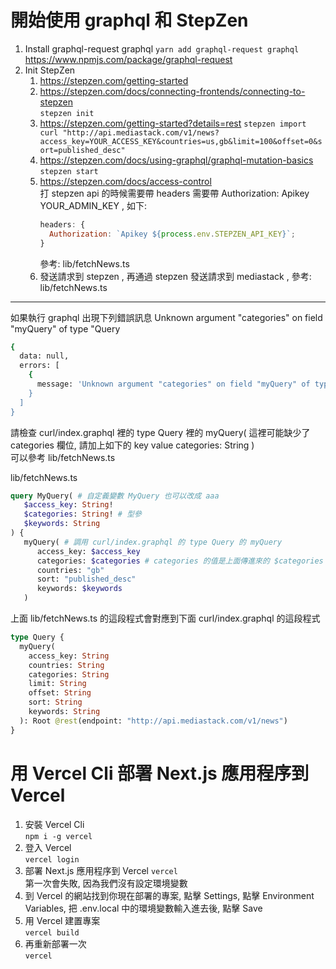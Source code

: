 # 開始使用 graphql 和 StepZen

1. Install graphql-request graphql
   `yarn add graphql-request graphql`
   https://www.npmjs.com/package/graphql-request
2. Init StepZen
   1. https://stepzen.com/getting-started
   2. https://stepzen.com/docs/connecting-frontends/connecting-to-stepzen  
      `stepzen init`
   3. https://stepzen.com/getting-started?details=rest
      `stepzen import curl "http://api.mediastack.com/v1/news?access_key=YOUR_ACCESS_KEY&countries=us,gb&limit=100&offset=0&sort=published_desc"`
   4. https://stepzen.com/docs/using-graphql/graphql-mutation-basics  
      `stepzen start`
   5. https://stepzen.com/docs/access-control  
      打 stepzen api 的時候需要帶 headers 需要帶 Authorization: Apikey YOUR_ADMIN_KEY , 如下:
      ```js
      headers: {
        Authorization: `Apikey ${process.env.STEPZEN_API_KEY}`;
      }
      ```
      參考: lib/fetchNews.ts
   6. 發送請求到 stepzen , 再通過 stepzen 發送請求到 mediastack , 參考: lib/fetchNews.ts

---

如果執行 graphql 出現下列錯誤訊息 Unknown argument "categories" on field "myQuery" of type "Query

```bash
{
  data: null,
  errors: [
    {
      message: 'Unknown argument "categories" on field "myQuery" of type "Query",
    }
  ]
}
```

請檢查 curl/index.graphql 裡的 type Query 裡的 myQuery(
這裡可能缺少了 categories 欄位, 請加上如下的 key value
categories: String
)  
可以參考 lib/fetchNews.ts

lib/fetchNews.ts

```graphql
query MyQuery( # 自定義變數 MyQuery 也可以改成 aaa
   $access_key: String!
   $categories: String! # 型參
   $keywords: String
) {
   myQuery( # 調用 curl/index.graphql 的 type Query 的 myQuery
      access_key: $access_key
      categories: $categories # categories 的值是上面傳進來的 $categories
      countries: "gb"
      sort: "published_desc"
      keywords: $keywords
   )
```

上面 lib/fetchNews.ts 的這段程式會對應到下面 curl/index.graphql 的這段程式

```graphql
type Query {
  myQuery(
    access_key: String
    countries: String
    categories: String
    limit: String
    offset: String
    sort: String
    keywords: String
  ): Root @rest(endpoint: "http://api.mediastack.com/v1/news")
}
```

# 用 Vercel Cli 部署 Next.js 應用程序到 Vercel

1. 安裝 Vercel Cli  
   `npm i -g vercel`
2. 登入 Vercel  
   `vercel login`
3. 部署 Next.js 應用程序到 Vercel
   `vercel`  
   第一次會失敗, 因為我們沒有設定環境變數
4. 到 Vercel 的網站找到你現在部署的專案, 點擊 Settings, 點擊 Environment Variables, 把 .env.local 中的環境變數輸入進去後, 點擊 Save
5. 用 Vercel 建置專案  
   `vercel build`
6. 再重新部署一次  
   `vercel`

